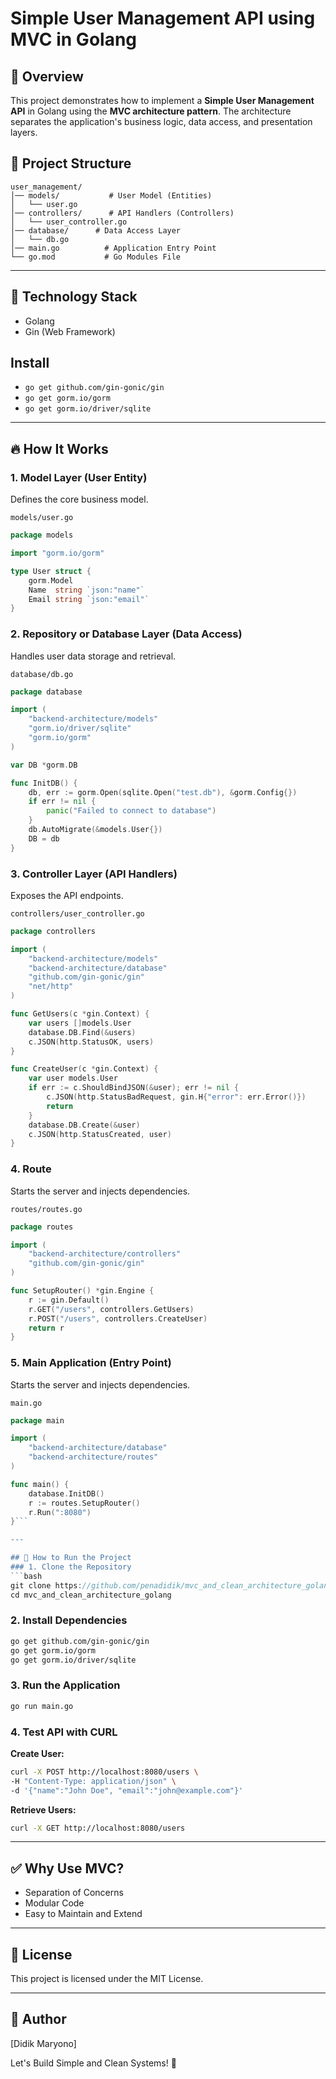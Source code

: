 # Simple User Management API using MVC in Golang

## 🚀 Overview
This project demonstrates how to implement a **Simple User Management API** in Golang using the **MVC architecture pattern**. The architecture separates the application's business logic, data access, and presentation layers.

## 📌 Project Structure
```
user_management/
│── models/           # User Model (Entities)
│   └── user.go
│── controllers/      # API Handlers (Controllers)
│   └── user_controller.go
│── database/      # Data Access Layer
│   └── db.go
│── main.go          # Application Entry Point
└── go.mod           # Go Modules File
```

---

## 🔑 Technology Stack
- Golang
- Gin (Web Framework)

## Install
- `go get github.com/gin-gonic/gin`
- `go get gorm.io/gorm`
- `go get gorm.io/driver/sqlite`


---

## 🔥 How It Works
### 1. **Model Layer (User Entity)**
Defines the core business model.

`models/user.go`
```go
package models

import "gorm.io/gorm"

type User struct {
    gorm.Model
    Name  string `json:"name"`
    Email string `json:"email"`
}
```

### 2. **Repository or Database Layer (Data Access)**
Handles user data storage and retrieval.

`database/db.go`
```go
package database

import (
    "backend-architecture/models"
    "gorm.io/driver/sqlite"
    "gorm.io/gorm"
)

var DB *gorm.DB

func InitDB() {
    db, err := gorm.Open(sqlite.Open("test.db"), &gorm.Config{})
    if err != nil {
        panic("Failed to connect to database")
    }
    db.AutoMigrate(&models.User{})
    DB = db
}
```

### 3. **Controller Layer (API Handlers)**
Exposes the API endpoints.

`controllers/user_controller.go`
```go
package controllers

import (
    "backend-architecture/models"
    "backend-architecture/database"
    "github.com/gin-gonic/gin"
    "net/http"
)

func GetUsers(c *gin.Context) {
    var users []models.User
    database.DB.Find(&users)
    c.JSON(http.StatusOK, users)
}

func CreateUser(c *gin.Context) {
    var user models.User
    if err := c.ShouldBindJSON(&user); err != nil {
        c.JSON(http.StatusBadRequest, gin.H{"error": err.Error()})
        return
    }
    database.DB.Create(&user)
    c.JSON(http.StatusCreated, user)
}
```

### 4. **Route**
Starts the server and injects dependencies.

`routes/routes.go`
```go
package routes

import (
    "backend-architecture/controllers"
    "github.com/gin-gonic/gin"
)

func SetupRouter() *gin.Engine {
    r := gin.Default()
    r.GET("/users", controllers.GetUsers)
    r.POST("/users", controllers.CreateUser)
    return r
}
```

### 5. **Main Application (Entry Point)**
Starts the server and injects dependencies.

`main.go`
```go
package main

import (
    "backend-architecture/database"
    "backend-architecture/routes"
)

func main() {
    database.InitDB()
    r := routes.SetupRouter()
    r.Run(":8080")
}```

---

## 🎯 How to Run the Project
### 1. Clone the Repository
```bash
git clone https://github.com/penadidik/mvc_and_clean_architecture_golang.git
cd mvc_and_clean_architecture_golang
```

### 2. Install Dependencies
```bash
go get github.com/gin-gonic/gin
go get gorm.io/gorm
go get gorm.io/driver/sqlite
```

### 3. Run the Application
```bash
go run main.go
```

### 4. Test API with CURL
**Create User:**
```bash
curl -X POST http://localhost:8080/users \
-H "Content-Type: application/json" \
-d '{"name":"John Doe", "email":"john@example.com"}'
```

**Retrieve Users:**
```bash
curl -X GET http://localhost:8080/users
```

---

## ✅ Why Use MVC?
- Separation of Concerns
- Modular Code
- Easy to Maintain and Extend

---

## 📄 License
This project is licensed under the MIT License.

---

## 📌 Author
[Didik Maryono]

Let's Build Simple and Clean Systems! 🚀



